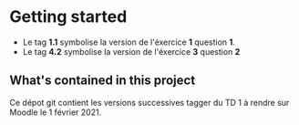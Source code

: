 # Getting started

* Le tag **1.1** symbolise la version de l'éxercice **1** question **1**.
* Le tag **4.2** symbolise la version de l'éxercice **3** question **2**

## What's contained in this project

Ce dépot git contient les versions successives tagger du TD 1 à rendre sur Moodle le 1 février 2021.
